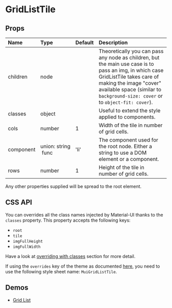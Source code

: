 <!--- This documentation is automatically generated, do not try to edit it. -->

# GridListTile



## Props
| Name | Type | Default | Description |
|:-----|:-----|:--------|:------------|
| children | node |  | Theoretically you can pass any node as children, but the main use case is to pass an img, in which case GridListTile takes care of making the image "cover" available space (similar to `background-size: cover` or to `object-fit: cover`). |
| classes | object |  | Useful to extend the style applied to components. |
| cols | number | 1 | Width of the tile in number of grid cells. |
| component | union:&nbsp;string<br>&nbsp;func<br> | 'li' | The component used for the root node. Either a string to use a DOM element or a component. |
| rows | number | 1 | Height of the tile in number of grid cells. |

Any other properties supplied will be spread to the root element.

## CSS API

You can overrides all the class names injected by Material-UI thanks to the `classes` property.
This property accepts the following keys:
- `root`
- `tile`
- `imgFullHeight`
- `imgFullWidth`

Have a look at [overriding with classes](/customization/overrides#overriding-with-classes)
section for more detail.

If using the `overrides` key of the theme as documented
[here](/customization/themes#customizing-all-instances-of-a-component-type),
you need to use the following style sheet name: `MuiGridListTile`.

## Demos

- [Grid List](/demos/grid-list)
